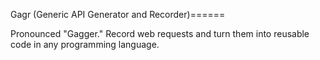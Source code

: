 Gagr (Generic API Generator and Recorder)======

Pronounced "Gagger." Record web requests and turn them into reusable code in any programming language.
